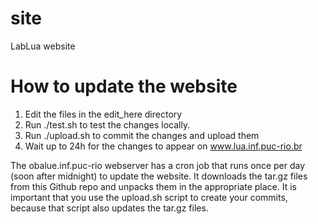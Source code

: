 site
====

LabLua website


How to update the website
=========================

1. Edit the files in the edit\_here directory
2. Run ./test.sh to test the changes locally.
3. Run ./upload.sh to commit the changes and upload them
4. Wait up to 24h for the changes to appear on www.lua.inf.puc-rio.br

The obalue.inf.puc-rio webserver has a cron job that runs once per day (soon after midnight) to update the website.
It downloads the tar.gz files from this Github repo and unpacks them in the appropriate place.
It is important that you use the upload.sh script to create your commits, because that script also updates the tar.gz files.
